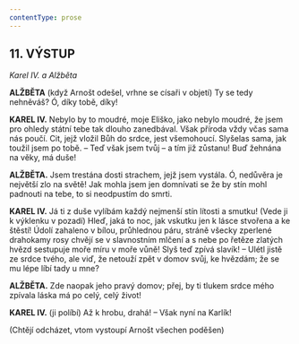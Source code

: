 ```yaml
---
contentType: prose
---
```


<section>

## 11\. VÝSTUP 

_Karel IV. a Alžběta_  

</section>

<section>

**ALŽBĚTA** (když Arnošt odešel, vrhne se císaři v objetí) Ty se tedy nehněváš? Ó, díky tobě, díky!

**KAREL IV.** Nebylo by to moudré, moje Eliško, jako nebylo moudré, že jsem pro ohledy státní tebe tak dlouho zanedbával. Však příroda vždy včas sama nás poučí. Cit, jejž vložil Bůh do srdce, jest všemohoucí. Slyšelas sama, jak toužil jsem po tobě. – Teď však jsem tvůj – a tím již zůstanu! Buď žehnána na věky, má duše!

**ALŽBĚTA.** Jsem trestána dosti strachem, jejž jsem vystála. Ó, nedůvěra je největší zlo na světě! Jak mohla jsem jen domnívati se že by stín mohl padnouti na tebe, to si neodpustím do smrti.

**KAREL IV.** Já ti z duše vylíbám každý nejmenší stín lítosti a smutku! (Vede ji k výklenku v pozadí) Hleď, jaká to noc, jak vskutku jen k lásce stvořena a ke štěstí! Údolí zahaleno v bílou, průhlednou páru, stráně všecky zperlené drahokamy rosy chvějí se v slavnostním mlčení a s nebe po řetěze zlatých hvězd sestupuje moře míru v moře vůně! Slyš teď zpívá slavík! – Ulétl jistě ze srdce tvého, ale viď, že netouží zpět v domov svůj, ke hvězdám; že se mu lépe líbí tady u mne?

**ALŽBĚTA.** Zde naopak jeho pravý domov; přej, by ti tlukem srdce mého zpívala láska má po celý, celý život!

**KAREL IV.** (ji políbí) Až k hrobu, drahá! – Však nyní na Karlík! 

(Chtějí odcházet, vtom vystoupí Arnošt všechen poděšen)

</section>
